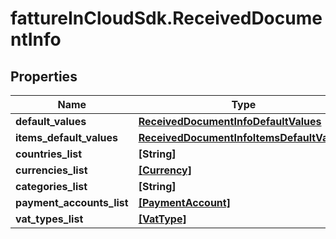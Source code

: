 # fattureInCloudSdk.ReceivedDocumentInfo

## Properties

Name | Type | Description | Notes
------------ | ------------- | ------------- | -------------
**default_values** | [**ReceivedDocumentInfoDefaultValues**](ReceivedDocumentInfoDefaultValues.md) |  | [optional] 
**items_default_values** | [**ReceivedDocumentInfoItemsDefaultValues**](ReceivedDocumentInfoItemsDefaultValues.md) |  | [optional] 
**countries_list** | **[String]** |  | [optional] 
**currencies_list** | [**[Currency]**](Currency.md) |  | [optional] 
**categories_list** | **[String]** |  | [optional] 
**payment_accounts_list** | [**[PaymentAccount]**](PaymentAccount.md) |  | [optional] 
**vat_types_list** | [**[VatType]**](VatType.md) |  | [optional] 



